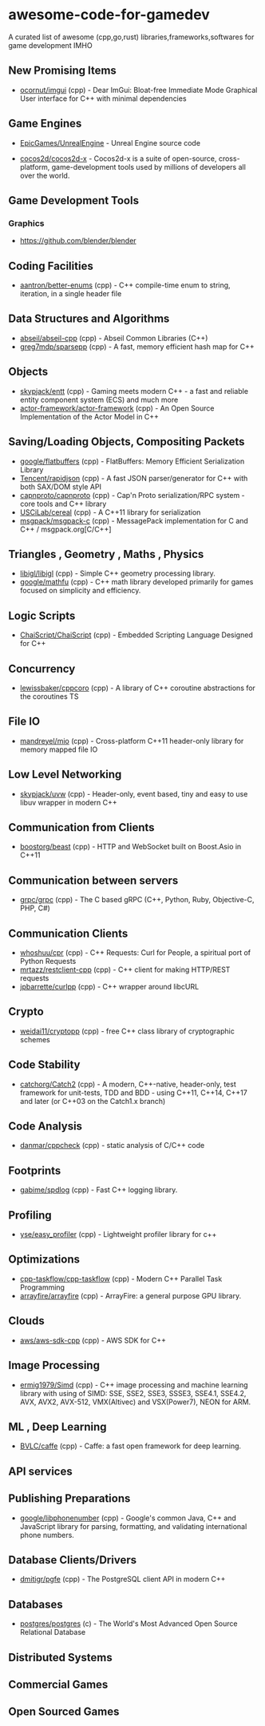 # awesome-code-for-gamedev
A curated list of awesome (cpp,go,rust) libraries,frameworks,softwares for game development IMHO

## New Promising Items

* [ocornut/imgui](https://github.com/ocornut/imgui) (cpp) - Dear ImGui: Bloat-free Immediate Mode Graphical User interface for C++ with minimal dependencies

## Game Engines

* [EpicGames/UnrealEngine](https://github.com/EpicGames/UnrealEngine) - Unreal Engine source code 

* [cocos2d/cocos2d-x](https://github.com/cocos2d/cocos2d-x) - Cocos2d-x is a suite of open-source, cross-platform, game-development tools used by millions of developers all over the world.

## Game Development Tools

### Graphics 

* https://github.com/blender/blender


## Coding Facilities

* [aantron/better-enums](https://github.com/aantron/better-enums) (cpp) - C++ compile-time enum to string, iteration, in a single header file


## Data Structures and Algorithms

* [abseil/abseil-cpp](https://github.com/abseil/abseil-cpp) (cpp) - Abseil Common Libraries (C++)
* [greg7mdp/sparsepp](https://github.com/greg7mdp/sparsepp) (cpp) - A fast, memory efficient hash map for C++

## Objects

* [skypjack/entt](https://github.com/skypjack/entt) (cpp) - Gaming meets modern C++ - a fast and reliable entity component system (ECS) and much more
* [actor-framework/actor-framework](https://github.com/actor-framework/actor-framework) (cpp) - An Open Source Implementation of the Actor Model in C++

## Saving/Loading Objects, Compositing Packets

* [google/flatbuffers](https://github.com/google/flatbuffers) (cpp) - FlatBuffers: Memory Efficient Serialization Library
* [Tencent/rapidjson](https://github.com/Tencent/rapidjson) (cpp) - A fast JSON parser/generator for C++ with both SAX/DOM style API
* [capnproto/capnproto](https://github.com/capnproto/capnproto) (cpp) - Cap'n Proto serialization/RPC system - core tools and C++ library
* [USCiLab/cereal](https://github.com/USCiLab/cereal) (cpp) - A C++11 library for serialization
* [msgpack/msgpack-c](https://github.com/msgpack/msgpack-c) (cpp) - MessagePack implementation for C and C++ / msgpack.org[C/C++]

## Triangles , Geometry , Maths , Physics

* [libigl/libigl](https://github.com/libigl/libigl) (cpp) - Simple C++ geometry processing library.
* [google/mathfu](https://github.com/google/mathfu) (cpp) - C++ math library developed primarily for games focused on simplicity and efficiency.



## Logic Scripts

* [ChaiScript/ChaiScript](https://github.com/ChaiScript/ChaiScript) (cpp) - Embedded Scripting Language Designed for C++

## Concurrency

* [lewissbaker/cppcoro](https://github.com/lewissbaker/cppcoro) (cpp) - A library of C++ coroutine abstractions for the coroutines TS

## File IO

* [mandreyel/mio](https://github.com/mandreyel/mio) (cpp) - Cross-platform C++11 header-only library for memory mapped file IO

## Low Level Networking 

* [skypjack/uvw](https://github.com/skypjack/uvw) (cpp) - Header-only, event based, tiny and easy to use libuv wrapper in modern C++

## Communication from Clients

* [boostorg/beast](https://github.com/boostorg/beast) (cpp) - HTTP and WebSocket built on Boost.Asio in C++11

## Communication between servers

* [grpc/grpc](https://github.com/grpc/grpc) (cpp) - The C based gRPC (C++, Python, Ruby, Objective-C, PHP, C#)

## Communication Clients

* [whoshuu/cpr](https://github.com/whoshuu/cpr) (cpp) - C++ Requests: Curl for People, a spiritual port of Python Requests
* [mrtazz/restclient-cpp](https://github.com/mrtazz/restclient-cpp) (cpp) - C++ client for making HTTP/REST requests
* [jpbarrette/curlpp](https://github.com/jpbarrette/curlpp) (cpp) - C++ wrapper around libcURL

## Crypto

* [weidai11/cryptopp](https://github.com/weidai11/cryptopp) (cpp) - free C++ class library of cryptographic schemes

## Code Stability

* [catchorg/Catch2](https://github.com/catchorg/Catch2) (cpp) - A modern, C++-native, header-only, test framework for unit-tests, TDD and BDD - using C++11, C++14, C++17 and later (or C++03 on the Catch1.x branch)

## Code Analysis

* [danmar/cppcheck](https://github.com/danmar/cppcheck) (cpp) - static analysis of C/C++ code

## Footprints 

* [gabime/spdlog](https://github.com/gabime/spdlog) (cpp) - Fast C++ logging library.

## Profiling

* [yse/easy_profiler](https://github.com/yse/easy_profiler) (cpp) - Lightweight profiler library for c++

## Optimizations

* [cpp-taskflow/cpp-taskflow](https://github.com/cpp-taskflow/cpp-taskflow) (cpp) - Modern C++ Parallel Task Programming
* [arrayfire/arrayfire](https://github.com/arrayfire/arrayfire) (cpp) - ArrayFire: a general purpose GPU library.

## Clouds

* [aws/aws-sdk-cpp](https://github.com/aws/aws-sdk-cpp) (cpp) - AWS SDK for C++

## Image Processing

* [ermig1979/Simd](https://github.com/ermig1979/Simd) (cpp) - C++ image processing and machine learning library with using of SIMD: SSE, SSE2, SSE3, SSSE3, SSE4.1, SSE4.2, AVX, AVX2, AVX-512, VMX(Altivec) and VSX(Power7), NEON for ARM.

## ML , Deep Learning

* [BVLC/caffe](https://github.com/BVLC/caffe) (cpp) - Caffe: a fast open framework for deep learning.

## API services

## Publishing Preparations

* [google/libphonenumber](https://github.com/google/libphonenumber) (cpp) - Google's common Java, C++ and JavaScript library for parsing, formatting, and validating international phone numbers.



## Database Clients/Drivers

* [dmitigr/pgfe](https://github.com/dmitigr/pgfe) (cpp) - The PostgreSQL client API in modern C++

## Databases

* [postgres/postgres](https://github.com/postgres/postgres) (c) - The World's Most Advanced Open Source Relational Database

## Distributed Systems

## Commercial Games 

## Open Sourced Games

